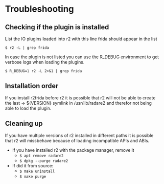 # Troubleshooting

## Checking if the plugin is installed

List the IO plugins loaded into r2 with this line frida should appear in the list

`$ r2 -L | grep frida`

In case the plugin is not listed you can use the R\_DEBUG environment to get verbose logs when loading the plugins.

```
$ R_DEBUG=1 r2 -L 2>&1 | grep frida
```

## Installation order

If you install r2frida before r2 it is possible that r2 will not be able to create the last -&gt; ${VERSION} symlink in /usr/lib/radare2 and therefor not being able to load the plugin.

## Cleaning up

If you have multiple versions of r2 installed in different paths it is possible that r2 will missbehave because of loading incompatible APIs and ABIs.

* If you have installed r2 with the package manager, remove it
  * `$ apt remove radare2`
  * `$ dpkg --purge radare2`
* If did it from source:
  * `$ make uninstall`
  * `$ make purge`



